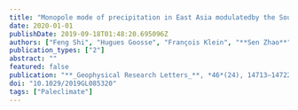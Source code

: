 ```yaml
---
title: "Monopole mode of precipitation in East Asia modulatedby the South China Sea over the last four centuries"
date: 2020-01-01
publishDate: 2019-09-18T01:48:20.695096Z
authors: ["Feng Shi", "Hugues Goosse", "François Klein", "**Sen Zhao**", "Ting Liu", "Zhengtang Guo"]
publication_types: ["2"]
abstract: ""
featured: false
publication: "**_Geophysical Research Letters_**, *46*(24), 14713–14722"
doi: "10.1029/2019GL085320"
tags: ["Paleclimate"]
---
```


